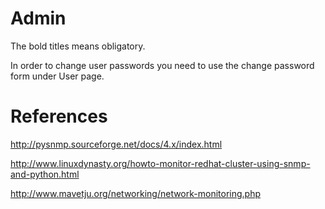 Admin
=====

The bold titles means obligatory.

In order to change user passwords you need to use the change password form under User page.


References
===========

http://pysnmp.sourceforge.net/docs/4.x/index.html

http://www.linuxdynasty.org/howto-monitor-redhat-cluster-using-snmp-and-python.html

http://www.mavetju.org/networking/network-monitoring.php



